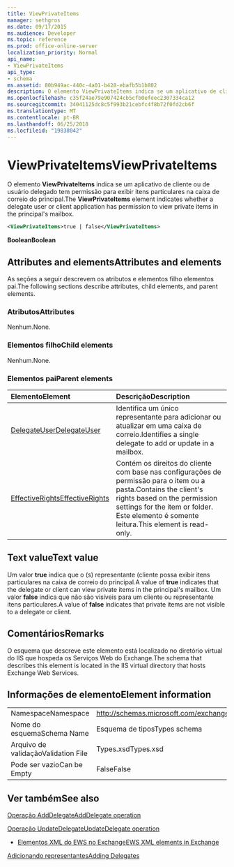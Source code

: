 ```yaml
---
title: ViewPrivateItems
manager: sethgros
ms.date: 09/17/2015
ms.audience: Developer
ms.topic: reference
ms.prod: office-online-server
localization_priority: Normal
api_name:
- ViewPrivateItems
api_type:
- schema
ms.assetid: 80b949ac-440c-4a01-b428-ebafb5b1b802
description: O elemento ViewPrivateItems indica se um aplicativo de cliente ou de usuário delegado tem permissão para exibir itens particulares na caixa de correio do principal.
ms.openlocfilehash: c35f24ae79e907424cb5cfb0efeec2307334ca12
ms.sourcegitcommit: 34041125dc8c5f993b21cebfc4f8b72f0fd2cb6f
ms.translationtype: MT
ms.contentlocale: pt-BR
ms.lasthandoff: 06/25/2018
ms.locfileid: "19838042"
---
```

# <a name="viewprivateitems"></a><span data-ttu-id="5b788-103">ViewPrivateItems</span><span class="sxs-lookup"><span data-stu-id="5b788-103">ViewPrivateItems</span></span>

<span data-ttu-id="5b788-104">O elemento **ViewPrivateItems** indica se um aplicativo de cliente ou de usuário delegado tem permissão para exibir itens particulares na caixa de correio do principal.</span><span class="sxs-lookup"><span data-stu-id="5b788-104">The **ViewPrivateItems** element indicates whether a delegate user or client application has permission to view private items in the principal's mailbox.</span></span> 
  
```XML
<ViewPrivateItems>true | false</ViewPrivateItems>
```

 <span data-ttu-id="5b788-105">**Boolean**</span><span class="sxs-lookup"><span data-stu-id="5b788-105">**Boolean**</span></span>
## <a name="attributes-and-elements"></a><span data-ttu-id="5b788-106">Attributes and elements</span><span class="sxs-lookup"><span data-stu-id="5b788-106">Attributes and elements</span></span>

<span data-ttu-id="5b788-107">As seções a seguir descrevem os atributos e elementos filho elementos pai.</span><span class="sxs-lookup"><span data-stu-id="5b788-107">The following sections describe attributes, child elements, and parent elements.</span></span>
  
### <a name="attributes"></a><span data-ttu-id="5b788-108">Atributos</span><span class="sxs-lookup"><span data-stu-id="5b788-108">Attributes</span></span>

<span data-ttu-id="5b788-109">Nenhum.</span><span class="sxs-lookup"><span data-stu-id="5b788-109">None.</span></span>
  
### <a name="child-elements"></a><span data-ttu-id="5b788-110">Elementos filho</span><span class="sxs-lookup"><span data-stu-id="5b788-110">Child elements</span></span>

<span data-ttu-id="5b788-111">Nenhum.</span><span class="sxs-lookup"><span data-stu-id="5b788-111">None.</span></span>
  
### <a name="parent-elements"></a><span data-ttu-id="5b788-112">Elementos pai</span><span class="sxs-lookup"><span data-stu-id="5b788-112">Parent elements</span></span>

|<span data-ttu-id="5b788-113">**Elemento**</span><span class="sxs-lookup"><span data-stu-id="5b788-113">**Element**</span></span>|<span data-ttu-id="5b788-114">**Descrição**</span><span class="sxs-lookup"><span data-stu-id="5b788-114">**Description**</span></span>|
|:-----|:-----|
|[<span data-ttu-id="5b788-115">DelegateUser</span><span class="sxs-lookup"><span data-stu-id="5b788-115">DelegateUser</span></span>](delegateuser.md) <br/> |<span data-ttu-id="5b788-116">Identifica um único representante para adicionar ou atualizar em uma caixa de correio.</span><span class="sxs-lookup"><span data-stu-id="5b788-116">Identifies a single delegate to add or update in a mailbox.</span></span>  <br/> |
|[<span data-ttu-id="5b788-117">EffectiveRights</span><span class="sxs-lookup"><span data-stu-id="5b788-117">EffectiveRights</span></span>](effectiverights.md) <br/> |<span data-ttu-id="5b788-118">Contém os direitos do cliente com base nas configurações de permissão para o item ou a pasta.</span><span class="sxs-lookup"><span data-stu-id="5b788-118">Contains the client's rights based on the permission settings for the item or folder.</span></span> <span data-ttu-id="5b788-119">Este elemento é somente leitura.</span><span class="sxs-lookup"><span data-stu-id="5b788-119">This element is read-only.</span></span>  <br/> |
   
## <a name="text-value"></a><span data-ttu-id="5b788-120">Text value</span><span class="sxs-lookup"><span data-stu-id="5b788-120">Text value</span></span>

<span data-ttu-id="5b788-121">Um valor **true** indica que o (s) representante (cliente possa exibir itens particulares na caixa de correio do principal.</span><span class="sxs-lookup"><span data-stu-id="5b788-121">A value of **true** indicates that the delegate or client can view private items in the principal's mailbox.</span></span> <span data-ttu-id="5b788-122">Um valor **false** indica que não são visíveis para um cliente ou representante itens particulares.</span><span class="sxs-lookup"><span data-stu-id="5b788-122">A value of **false** indicates that private items are not visible to a delegate or client.</span></span> 
  
## <a name="remarks"></a><span data-ttu-id="5b788-123">Comentários</span><span class="sxs-lookup"><span data-stu-id="5b788-123">Remarks</span></span>

<span data-ttu-id="5b788-124">O esquema que descreve este elemento está localizado no diretório virtual do IIS que hospeda os Serviços Web do Exchange.</span><span class="sxs-lookup"><span data-stu-id="5b788-124">The schema that describes this element is located in the IIS virtual directory that hosts Exchange Web Services.</span></span>
  
## <a name="element-information"></a><span data-ttu-id="5b788-125">Informações de elemento</span><span class="sxs-lookup"><span data-stu-id="5b788-125">Element information</span></span>

|||
|:-----|:-----|
|<span data-ttu-id="5b788-126">Namespace</span><span class="sxs-lookup"><span data-stu-id="5b788-126">Namespace</span></span>  <br/> |http://schemas.microsoft.com/exchange/services/2006/types  <br/> |
|<span data-ttu-id="5b788-127">Nome do esquema</span><span class="sxs-lookup"><span data-stu-id="5b788-127">Schema Name</span></span>  <br/> |<span data-ttu-id="5b788-128">Esquema de tipos</span><span class="sxs-lookup"><span data-stu-id="5b788-128">Types schema</span></span>  <br/> |
|<span data-ttu-id="5b788-129">Arquivo de validação</span><span class="sxs-lookup"><span data-stu-id="5b788-129">Validation File</span></span>  <br/> |<span data-ttu-id="5b788-130">Types.xsd</span><span class="sxs-lookup"><span data-stu-id="5b788-130">Types.xsd</span></span>  <br/> |
|<span data-ttu-id="5b788-131">Pode ser vazio</span><span class="sxs-lookup"><span data-stu-id="5b788-131">Can be Empty</span></span>  <br/> |<span data-ttu-id="5b788-132">False</span><span class="sxs-lookup"><span data-stu-id="5b788-132">False</span></span>  <br/> |
   
## <a name="see-also"></a><span data-ttu-id="5b788-133">Ver também</span><span class="sxs-lookup"><span data-stu-id="5b788-133">See also</span></span>



[<span data-ttu-id="5b788-134">Operação AddDelegate</span><span class="sxs-lookup"><span data-stu-id="5b788-134">AddDelegate operation</span></span>](adddelegate-operation.md)
  
[<span data-ttu-id="5b788-135">Operação UpdateDelegate</span><span class="sxs-lookup"><span data-stu-id="5b788-135">UpdateDelegate operation</span></span>](updatedelegate-operation.md)


- [<span data-ttu-id="5b788-136">Elementos XML do EWS no Exchange</span><span class="sxs-lookup"><span data-stu-id="5b788-136">EWS XML elements in Exchange</span></span>](ews-xml-elements-in-exchange.md)


[<span data-ttu-id="5b788-137">Adicionando representantes</span><span class="sxs-lookup"><span data-stu-id="5b788-137">Adding Delegates</span></span>](http://msdn.microsoft.com/library/3a744150-66a3-4a13-9433-793603ba5038%28Office.15%29.aspx)

